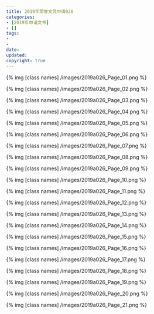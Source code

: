 ```yaml
---
title: 2019年荣誉文凭申请026
categories:
- [2019年申请文书]
- []
tags: 
- 
- 
date:
updated:
copyright: true
---
```

{% img [class names] /images/2019a026_Page_01.png %}
<!--more-->
{% img [class names] /images/2019a026_Page_02.png %}

{% img [class names] /images/2019a026_Page_03.png %}

{% img [class names] /images/2019a026_Page_04.png %}

{% img [class names] /images/2019a026_Page_05.png %}

{% img [class names] /images/2019a026_Page_06.png %}

{% img [class names] /images/2019a026_Page_07.png %}

{% img [class names] /images/2019a026_Page_08.png %}

{% img [class names] /images/2019a026_Page_09.png %}

{% img [class names] /images/2019a026_Page_10.png %}

{% img [class names] /images/2019a026_Page_11.png %}

{% img [class names] /images/2019a026_Page_12.png %}

{% img [class names] /images/2019a026_Page_13.png %}

{% img [class names] /images/2019a026_Page_14.png %}

{% img [class names] /images/2019a026_Page_15.png %}

{% img [class names] /images/2019a026_Page_16.png %}

{% img [class names] /images/2019a026_Page_17.png %}

{% img [class names] /images/2019a026_Page_18.png %}

{% img [class names] /images/2019a026_Page_19.png %}

{% img [class names] /images/2019a026_Page_20.png %}

{% img [class names] /images/2019a026_Page_21.png %}